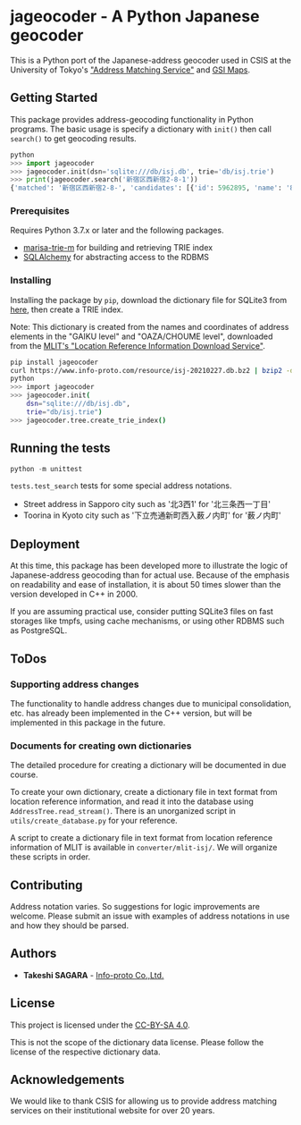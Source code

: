 # jageocoder - A Python Japanese geocoder

This is a Python port of the Japanese-address geocoder used in CSIS at the University of Tokyo's ["Address Matching Service"](https://newspat.csis.u-tokyo.ac.jp/geocode/modules/addmatch/index.php?content_id=1) and [GSI Maps](https://maps.gsi.go.jp/).

## Getting Started

This package provides address-geocoding functionality in Python programs. The basic usage is specify a dictionary with `init()` then call `search()` to get geocoding results.

```python
python
>>> import jageocoder
>>> jageocoder.init(dsn='sqlite:///db/isj.db', trie='db/isj.trie')
>>> print(jageocoder.search('新宿区西新宿2-8-1'))
{'matched': '新宿区西新宿2-8-', 'candidates': [{'id': 5962895, 'name': '8番', 'x': 139.691778, 'y': 35.689627, 'level': 7, 'note': None, 'fullname': ['東京都', '新宿区', '西新宿', '二丁目', '8番']}]}
```

### Prerequisites

Requires Python 3.7.x or later and the following packages.

- [marisa-trie-m](https://pypi.org/project/marisa-trie-m/)
    for building and retrieving TRIE index
- [SQLAlchemy](https://pypi.org/project/SQLAlchemy/)
    for abstracting access to the RDBMS

### Installing

Installing the package by `pip`, download the dictionary file for SQLite3 from [here](https://www.info-proto.com/resource/isj-20210227.db.bz2), then create a TRIE index.

Note: This dictionary is created from the names and coordinates of address elements in the "GAIKU level" and "OAZA/CHOUME level", downloaded from the [MLIT's "Location Reference Information Download Service"](https://nlftp.mlit.go.jp/isj/index.html).

```sh
pip install jageocoder
curl https://www.info-proto.com/resource/isj-20210227.db.bz2 | bzip2 -dc > db/isj.db
python
>>> import jageocoder
>>> jageocoder.init(
	dsn="sqlite:///db/isj.db",
	trie="db/isj.trie")
>>> jageocoder.tree.create_trie_index()
```

## Running the tests

```python
python -m unittest
``` 

`tests.test_search` tests for some special address notations.

- Street address in Sapporo city such as '北3西1' for '北三条西一丁目'
- Toorina in Kyoto city such as '下立売通新町西入薮ノ内町' for '薮ノ内町'


## Deployment

At this time, this package has been developed more to illustrate the logic of Japanese-address geocoding than for actual use. Because of the emphasis on readability and ease of installation, it is about 50 times slower than the version developed in C++ in 2000.

If you are assuming practical use, consider putting SQLite3 files on fast storages like tmpfs, using cache mechanisms, or using other RDBMS such as PostgreSQL.

## ToDos

### Supporting address changes

The functionality to handle address changes due to municipal consolidation, etc. has already been implemented in the C++ version, but will be implemented in this package in the future.

### Documents for creating own dictionaries

The detailed procedure for creating a dictionary will be documented in due course.

To create your own dictionary, create a dictionary file in text format from location reference information, and read it into the database using `AddressTree.read_stream()`. There is an unorganized script in `utils/create_database.py` for your reference.

A script to create a dictionary file in text format from location reference information of MLIT is available in `converter/mlit-isj/`. We will organize these scripts in order.

## Contributing

Address notation varies. So suggestions for logic improvements are welcome. Please submit an issue with examples of address notations in use and how they should be parsed.

## Authors

* **Takeshi SAGARA** - [Info-proto Co.,Ltd.](https://www.info-proto.com/)

## License

This project is licensed under the [CC-BY-SA 4.0](https://creativecommons.org/licenses/by-sa/4.0/).

This is not the scope of the dictionary data license. Please follow the license of the respective dictionary data.

## Acknowledgements

We would like to thank CSIS for allowing us to provide address matching services on their institutional website for over 20 years.
